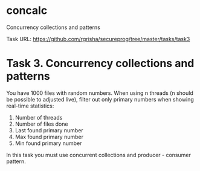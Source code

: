 # concalc
Concurrency collections and patterns

Task URL: https://github.com/rgrisha/secureprog/tree/master/tasks/task3

# Task 3. Concurrency collections and patterns

You have 1000 files with random numbers. When using n threads (n should be possible to adjusted live), filter out only primary numbers when showing real-time statistics:
1. Number of threads
2. Number of files done
3. Last found primary number
4. Max found primary number
5. Min found primary number

In this task you must use concurrent collections and producer - consumer pattern.

